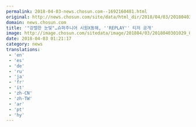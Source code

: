 ```yaml
---
permalink: 2018-04-03-news.chosun.com--1692160481.html
original: http://news.chosun.com/site/data/html_dir/2018/04/03/2018040301071.html
domain: news.chosun.com
title: '"강렬한 눈빛"…슈퍼주니어 시원X동해, ''REPLAY'' 티저 공개'
image: http://image.chosun.com/sitedata/image/201804/03/2018040301029_0.jpg
date: 2018-04-03 01:21:17
category: news
translations: 
 - 'en'
 - 'es'
 - 'de'
 - 'ru'
 - 'ja'
 - 'fr'
 - 'it'
 - 'zh-CN'
 - 'zh-TW'
 - 'ar'
 - 'pt'
 - 'hy'
---
```


